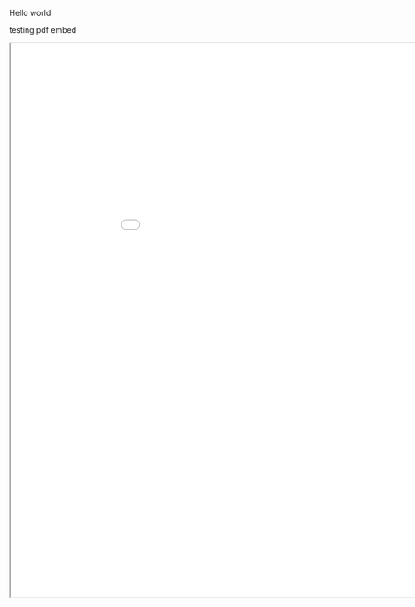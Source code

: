 Hello world

testing pdf embed

<iframe src="test_pdf.pdf" width="1000px" height="1000px"></iframe>
